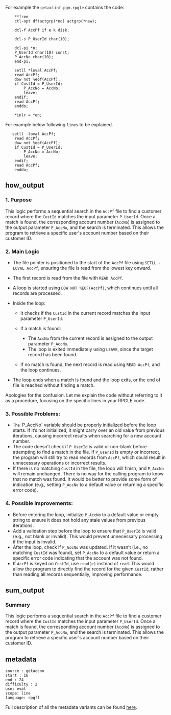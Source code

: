For example the `getactinf.pgm.rpgle` contains the code:   

```rpgle
    **free
    ctl-opt dftactgrp(*no) actgrp(*new);

    dcl-f AccPf if e k disk;

    dcl-s P_UserId char(10);

    dcl-pi *n;
    P_UserId char(10) const;
    P_AccNo char(10);
    end-pi;

    setll *loval AccPf;
    read AccPf;
    dow not %eof(AccPf);
    if CustId = P_UserId;
        P_AccNo = AccNo;
        leave;
    endif;
    read AccPf;
    enddo;

    *inlr = *on;
``` 

For example below following `lines` to be explained.

```rpgle
   setll -loval AccPf;
    read AccPf;
    dow not %eof(AccPf);
    if CustId = P_UserId;
        P_AccNo = AccNo;
        leave;
    endif;
    read AccPf;
    enddo;
``` 

## how_output

### 1. Purpose

This logic performs a sequential search in the `AccPf` file to find a customer record where the `CustId` matches the input parameter `P_UserId`. Once a match is found, the corresponding account number (`AccNo`) is assigned to the output parameter `P_AccNo`, and the search is terminated. This allows the program to retrieve a specific user's account number based on their customer ID.

### 2. Main Logic
- The file pointer is positioned to the start of the `AccPf` file using `SETLL -LOVAL AccPf`, ensuring the file is read from the lowest key onward.
- The first record is read from the file with `READ AccPf`.
- A loop is started using `DOW NOT %EOF(AccPf)`, which continues until all records are processed.
- Inside the loop:

  - It checks if the `CustId` in the current record matches the input parameter `P_UserId`.
  - If a match is found:

    - The `AccNo` from the current record is assigned to the output parameter `P_AccNo`.
    - The loop is exited immediately using `LEAVE`, since the target record has been found.
  - If no match is found, the next record is read using `READ AccPf`, and the loop continues.
- The loop ends when a match is found and the loop exits, or the end of file is reached without finding a match.

Apologies for the confusion. Let me explain the code without referring to it as a procedure, focusing on the specific lines in your RPGLE code.

### 3. Possible Problems:

- `The `P_AccNo` variable should be properly initialized before the loop starts. If it’s not initialized, it might carry over an old value from previous iterations, causing incorrect results when searching for a new account number.
- The code doesn't check if `P_UserId` is valid or non-blank before attempting to find a match in the file. If `P_UserId` is empty or incorrect, the program will still try to read records from `AccPf`, which could result in unnecessary operations or incorrect results.
- If there is no matching `CustId` in the file, the loop will finish, and `P_AccNo` will remain unchanged. There is no way for the calling program to know that no match was found. It would be better to provide some form of indication (e.g., setting `P_AccNo` to a default value or returning a specific error code).

### 4. Possible Improvements:
-  Before entering the loop, initialize `P_AccNo` to a default value or empty string to ensure it does not hold any stale values from previous iterations.
- Add a validation step before the loop to ensure that `P_UserId` is valid (e.g., not blank or invalid). This would prevent unnecessary processing if the input is invalid.
- After the loop, check if `P_AccNo` was updated. If it wasn’t (i.e., no matching `CustId` was found), set `P_AccNo` to a default value or return a specific error code indicating that the account was not found.
-  If `AccPf` is keyed on `CustId`, use `read(e)` instead of `read`. This would allow the program to directly find the record for the given `CustId`, rather than reading all records sequentially, improving performance.

## sum_output

### Summary

This logic performs a sequential search in the `AccPf` file to find a customer record where the `CustId` matches the input parameter `P_UserId`. Once a match is found, the corresponding account number (`AccNo`) is assigned to the output parameter `P_AccNo`, and the search is terminated. This allows the program to retrieve a specific user's account number based on their customer ID.

## metadata

```text
source : getaccno
start : 16
end : 24
difficulty : 2
use: eval
scope: line
language: rpgff
```

Full description of all the metadata variants can be found [here](/pages/metadata.md).